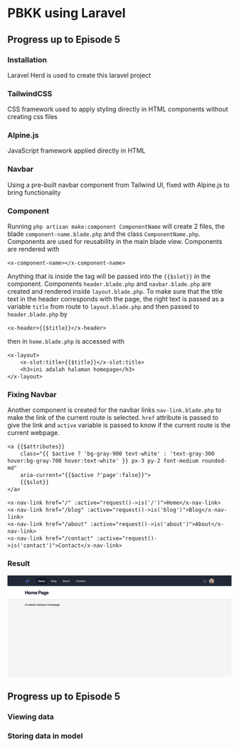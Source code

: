 # PBKK using Laravel

## Progress up to Episode 5
### Installation
Laravel Herd is used to create this laravel project
### TailwindCSS
CSS framework used to apply styling directly in HTML components without creating css files
### Alpine.js
JavaScript framework applied directly in HTML
### Navbar
Using a pre-built navbar component from Tailwind UI, fixed with Alpine.js to bring functionality
### Component
Running <code>php artisan make:component ComponentName</code> will create 2 files, the blade <code>component-name.blade.php</code> and the class <code>ComponentName.php</code>. Components are used for reusability in the main blade view. Components are rendered with 
```blade
<x-component-name></x-component-name>
```
Anything that is inside the tag will be passed into the <code>{{$slot}}</code> in the component. Components <code>header.blade.php</code> and <code>navbar.blade.php</code> are created and rendered inside <code>layout.blade.php</code>. To make sure that the title text in the header corresponds with the page, the right text is passed as a variable <code>title</code> from route to <code>layout.blade.php</code> and then passed to <code>header.blade.php</code> by 
```blade
<x-header>{{$title}}</x-header>
```
then in <code>home.blade.php</code> is accessed with
```blade
<x-layout>
    <x-slot:title>{{$title}}</x-slot:title>
    <h3>ini adalah halaman homepage</h3>
</x-layout>
```
### Fixing Navbar
Another component is created for the navbar links <code>nav-link.blade.php</code> to make the link of the current route is selected. <code>href</code> attribute is passed to give the link and <code>active</code> variable is passed to know if the current route is the current webpage.
```blade
<a {{$attributes}}
    class="{{ $active ? 'bg-gray-900 text-white' : 'text-gray-300 hover:bg-gray-700 hover:text-white' }} px-3 py-2 font-medium rounded-md"
    aria-current="{{$active ?'page':false}}">
    {{$slot}}
</a>
```
```blade
<x-nav-link href="/" :active="request()->is('/')">Home</x-nav-link>
<x-nav-link href="/blog" :active="request()->is('blog')">Blog</x-nav-link>
<x-nav-link href="/about" :active="request()->is('about')">About</x-nav-link>
<x-nav-link href="/contact" :active="request()->is('contact')">Contact</x-nav-link>
```
### Result
![alt text](repo_images/image.png)


## Progress up to Episode 5
### Viewing data


### Storing data in model